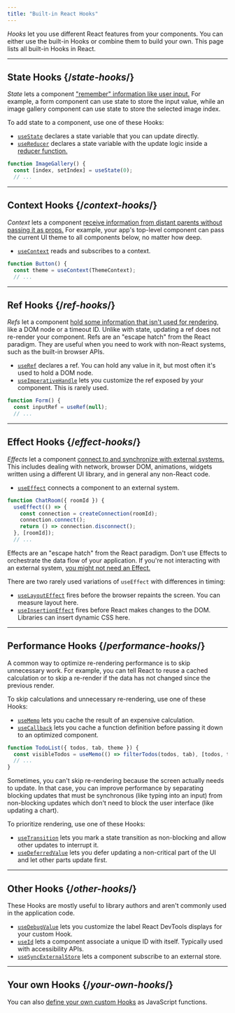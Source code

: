 ```yaml
---
title: "Built-in React Hooks"
---
```


<Intro>

*Hooks* let you use different React features from your components. You can either use the built-in Hooks or combine them to build your own. This page lists all built-in Hooks in React.

</Intro>

---

## State Hooks {/*state-hooks*/}

*State* lets a component ["remember" information like user input.](/learn/state-a-components-memory) For example, a form component can use state to store the input value, while an image gallery component can use state to store the selected image index.

To add state to a component, use one of these Hooks:

* [`useState`](/reference/react/useState) declares a state variable that you can update directly.
* [`useReducer`](/reference/react/useReducer) declares a state variable with the update logic inside a [reducer function.](/learn/extracting-state-logic-into-a-reducer)

```js
function ImageGallery() {
  const [index, setIndex] = useState(0);
  // ...
```

---

## Context Hooks {/*context-hooks*/}

*Context* lets a component [receive information from distant parents without passing it as props.](/learn/passing-props-to-a-component) For example, your app's top-level component can pass the current UI theme to all components below, no matter how deep.

* [`useContext`](/reference/react/useContext) reads and subscribes to a context.

```js
function Button() {
  const theme = useContext(ThemeContext);
  // ...
```

---

## Ref Hooks {/*ref-hooks*/}

*Refs* let a component [hold some information that isn't used for rendering,](/learn/referencing-values-with-refs) like a DOM node or a timeout ID. Unlike with state, updating a ref does not re-render your component. Refs are an "escape hatch" from the React paradigm. They are useful when you need to work with non-React systems, such as the built-in browser APIs.

* [`useRef`](/reference/react/useRef) declares a ref. You can hold any value in it, but most often it's used to hold a DOM node.
* [`useImperativeHandle`](/reference/react/useImperativeHandle) lets you customize the ref exposed by your component. This is rarely used.

```js
function Form() {
  const inputRef = useRef(null);
  // ...
```

---

## Effect Hooks {/*effect-hooks*/}

*Effects* let a component [connect to and synchronize with external systems.](/learn/synchronizing-with-effects) This includes dealing with network, browser DOM, animations, widgets written using a different UI library, and in general any non-React code.

* [`useEffect`](/reference/react/useEffect) connects a component to an external system.

```js
function ChatRoom({ roomId }) {
  useEffect(() => {
    const connection = createConnection(roomId);
    connection.connect();
    return () => connection.disconnect();
  }, [roomId]);
  // ...
```

Effects are an "escape hatch" from the React paradigm. Don't use Effects to orchestrate the data flow of your application. If you're not interacting with an external system, [you might not need an Effect.](/learn/you-might-not-need-an-effect)

There are two rarely used variations of `useEffect` with differences in timing:

* [`useLayoutEffect`](/reference/react/useLayoutEffect) fires before the browser repaints the screen. You can measure layout here.
* [`useInsertionEffect`](/reference/react/useInsertionEffect) fires before React makes changes to the DOM. Libraries can insert dynamic CSS here.

---

## Performance Hooks {/*performance-hooks*/}

A common way to optimize re-rendering performance is to skip unnecessary work. For example, you can tell React to reuse a cached calculation or to skip a re-render if the data has not changed since the previous render.

To skip calculations and unnecessary re-rendering, use one of these Hooks:

- [`useMemo`](/reference/react/useMemo) lets you cache the result of an expensive calculation.
- [`useCallback`](/reference/react/useCallback) lets you cache a function definition before passing it down to an optimized component.

```js
function TodoList({ todos, tab, theme }) {
  const visibleTodos = useMemo(() => filterTodos(todos, tab), [todos, tab]);
  // ...
}
```

Sometimes, you can't skip re-rendering because the screen actually needs to update. In that case, you can improve performance by separating blocking updates that must be synchronous (like typing into an input) from non-blocking updates which don't need to block the user interface (like updating a chart).

To prioritize rendering, use one of these Hooks:

- [`useTransition`](/reference/react/useTransition) lets you mark a state transition as non-blocking and allow other updates to interrupt it.
- [`useDeferredValue`](/reference/react/useDeferredValue) lets you defer updating a non-critical part of the UI and let other parts update first.

---

## Other Hooks {/*other-hooks*/}

These Hooks are mostly useful to library authors and aren't commonly used in the application code.

- [`useDebugValue`](/reference/react/useDebugValue) lets you customize the label React DevTools displays for your custom Hook.
- [`useId`](/reference/react/useId) lets a component associate a unique ID with itself. Typically used with accessibility APIs.
- [`useSyncExternalStore`](/reference/react/useSyncExternalStore) lets a component subscribe to an external store.

---

## Your own Hooks {/*your-own-hooks*/}

You can also [define your own custom Hooks](/learn/reusing-logic-with-custom-hooks#extracting-your-own-custom-hook-from-a-component) as JavaScript functions.
